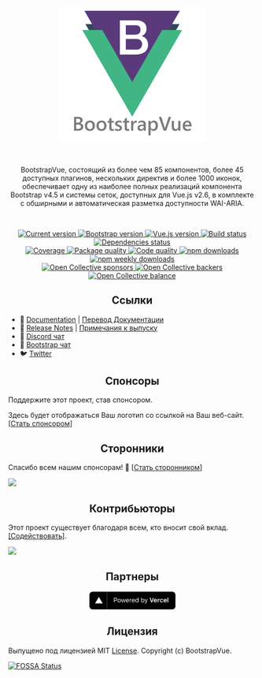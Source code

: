 <p align="center">
  <a href="https://bootstrap-vue.org">
    <img src="https://github.com/bootstrap-vue/bootstrap-vue/raw/master/static/banner.png" width="300">
  </a>
</p>
<br>

<p align="center">
  BootstrapVue, состоящий из более чем 85 компонентов, более 45 доступных плагинов, нескольких директив и более 1000 иконок, обеспечивает одну из наиболее полных реализаций компонента Bootstrap v4.5 и системы сеток, доступных для Vue.js v2.6, в комплекте с обширными и автоматическая разметка доступности WAI-ARIA.
</p>
<br>

<p align="center">
  <a href="https://www.npmjs.com/package/bootstrap-vue">
    <img src="https://flat.badgen.net/npm/v/bootstrap-vue" alt="Current version">
  </a>
  <a href="https://getbootstrap.com/docs">
    <img src="https://flat.badgen.net/badge/bootstrap/4.5.x/563d7c" alt="Bootstrap version">
  </a>
  <a href="https://vuejs.org">
    <img src="https://flat.badgen.net/badge/vue.js/2.6.x/4fc08d" alt="Vue.js version">
  </a>
  <a href="https://github.com/bootstrap-vue/bootstrap-vue/actions?workflow=Tests">
    <img src="https://flat.badgen.net/github/status/bootstrap-vue/bootstrap-vue" alt="Build status">
  </a>
  <a href="https://github.com/bootstrap-vue/bootstrap-vue">
    <img src="https://flat.badgen.net/david/dep/bootstrap-vue/bootstrap-vue" alt="Dependencies status">
  </a>
  <br>
  <a href="https://codecov.io/gh/bootstrap-vue/bootstrap-vue">
    <img src="https://flat.badgen.net/codecov/c/github/bootstrap-vue/bootstrap-vue" alt="Coverage">
  </a>
  <a href="https://packagequality.com/#?package=bootstrap-vue">
    <img src="https://npm.packagequality.com/shield/bootstrap-vue.svg?style=flat-square" alt="Package quality">
  </a>
  <a href="https://app.codacy.com/gh/bootstrap-vue/bootstrap-vue/dashboard">
    <img src="https://flat.badgen.net/codacy/grade/8b19182d32514a83baac4dd0ccf5f35c" alt="Code quality">
  </a>
  <a href="https://www.npmjs.com/package/bootstrap-vue">
    <img src="https://flat.badgen.net/npm/dt/bootstrap-vue" alt="npm downloads">
  </a>
  <a href="https://www.npmjs.com/package/bootstrap-vue">
    <img src="https://flat.badgen.net/npm/dw/bootstrap-vue" alt="npm weekly downloads">
  </a>
  <br>
  <a href="https://opencollective.com/bootstrap-vue#sponsor">
    <img src="https://opencollective.com/bootstrap-vue/sponsors/badge.svg?style=flat-square" alt="Open Collective sponsors">
  </a>
  <a href="https://opencollective.com/bootstrap-vue#backer">
    <img src="https://flat.badgen.net/opencollective/backers/bootstrap-vue" alt="Open Collective backers">
  </a>
  <a href="https://opencollective.com/bootstrap-vue">
    <img src="https://flat.badgen.net/opencollective/balance/bootstrap-vue" alt="Open Collective balance">
  </a>
</p>

<h2 align="center">Ссылки</h2>

- 📘 [Documentation](https://bootstrap-vue.org) | [Перевод Документации](https://bootstrap-vue.ru)
- 🔨 [Release Notes](https://bootstrap-vue.org/docs/reference/changelog) | [Примечания к выпуску](https://bootstrap-vue.ru/docs/reference/changelog)
- 💬 [Discord чат](https://discord.gg/j2Mtcny)
- 💬 [Bootstrap чат](https://t.me/getbootstrap_ru)
- 🐦 [Twitter](https://twitter.com/BootstrapVue)

<h2 align="center">Спонсоры</h2>

Поддержите этот проект, став спонсором.

Здесь будет отображаться Ваш логотип со ссылкой на Ваш веб-сайт.
[[Стать спонсором](https://opencollective.com/bootstrap-vue#sponsor)]

<h2 align="center">Сторонники</h2>

Спасибо всем нашим спонсорам! 🙏
[[Стать сторонником](https://opencollective.com/bootstrap-vue#backer)]

<a href="https://opencollective.com/bootstrap-vue#backers" target="_blank" rel="noopener"><img src="https://opencollective.com/bootstrap-vue/backers.svg?width=890"></a>

<h2 align="center">Контрибьюторы</h2>

Этот проект существует благодаря всем, кто вносит свой вклад. [[Содействовать]](CONTRIBUTING.md).

<a href="https://github.com/bootstrap-vue/bootstrap-vue/graphs/contributors"><img src="https://opencollective.com/bootstrap-vue/contributors.svg?width=890"></a>

<h2 align="center">Партнеры</h2>

<p align="center">
  <a href="https://vercel.com/?utm_source=bootstrapvue" target="_blank" rel="noopener"><img src="https://github.com/bootstrap-vue/bootstrap-vue/raw/master/static/powered-by-vercel.svg" width="175" alt="Powered by Vercel"></a>
</p>

<h2 align="center">Лицензия</h2>

Выпущено под лицензией MIT [License](./LICENSE). Copyright (c) BootstrapVue.

[![FOSSA Status](https://app.fossa.io/api/projects/git%2Bhttps%3A%2F%2Fgithub.com%2Fbootstrap-vue%2Fbootstrap-vue.svg?type=small)](https://app.fossa.io/projects/git%2Bhttps%3A%2F%2Fgithub.com%2Fbootstrap-vue%2Fbootstrap-vue?ref=badge_small)

